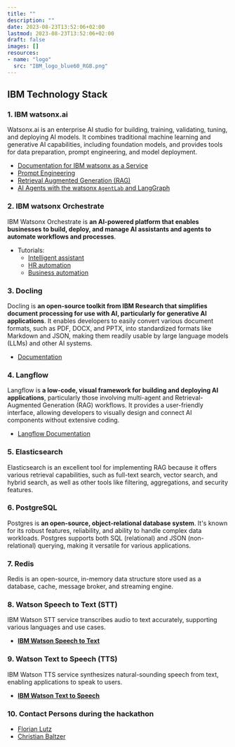 ```yaml
---
title: ""
description: ""
date: 2023-08-23T13:52:06+02:00
lastmod: 2023-08-23T13:52:06+02:00
draft: false
images: []
resources:
- name: "logo"
  src: "IBM_logo_blue60_RGB.png"
---
```


## IBM Technology Stack

### 1. **IBM watsonx.ai**

Watsonx.ai is an enterprise AI studio for building, training, validating, tuning, and deploying AI models. It combines traditional machine learning and generative AI capabilities, including foundation models, and provides tools for data preparation, prompt engineering, and model deployment.

* [Documentation for IBM watsonx as a Service](https://dataplatform.cloud.ibm.com/docs/content/wsj/getting-started/welcome-main.html?context=wx&audience=wdp)
* [Prompt Engineering](https://github.com/IBM/watsonx-ai-platform-demos/tree/main/workshops/regional_techXchange_2025_03/01_phase1_prompt_engineering)
* [Retrieval Augmented Generation (RAG)](https://github.com/IBM/watsonx-ai-platform-demos/blob/main/workshops/regional_techXchange_2025_03/02_phase2_rag)
* [AI Agents with the watsonx `AgentLab` and LangGraph](https://github.com/IBM/watsonx-ai-platform-demos/tree/main/workshops/regional_techXchange_2025_03/03_phase3_agents)

### 2. **IBM watsonx Orchestrate**

IBM Watsonx Orchestrate is **an AI-powered platform that enables businesses to build, deploy, and manage AI assistants and agents to automate workflows and processes**.

* Tutorials:
  * [Intelligent assistant](https://github.ibm.com/skol/agentic-ai-client-bootcamp/blob/main/usecases/intelligent-assistant)
  * [HR automation](https://github.ibm.com/skol/agentic-ai-client-bootcamp/blob/main/usecases/ask-hr)
  * [Business automation](https://github.ibm.com/skol/agentic-ai-client-bootcamp/blob/main/usecases/business-automation)

### 3. Docling

Docling is **an open-source toolkit from IBM Research that simplifies document processing for use with AI, particularly for generative AI applications**. It enables developers to easily convert various document formats, such as PDF, DOCX, and PPTX, into standardized formats like Markdown and JSON, making them readily usable by large language models (LLMs) and other AI systems.

* [Documentation](https://docling-project.github.io/docling/)

### 4. **Langflow**

Langflow is **a low-code, visual framework for building and deploying AI applications**, particularly those involving multi-agent and Retrieval-Augmented Generation (RAG) workflows. It provides a user-friendly interface, allowing developers to visually design and connect AI components without extensive coding.

* [Langflow Documentation](https://github.com/langflow-ai/langflow)

### 5. **Elasticsearch**

Elasticsearch is an excellent tool for implementing RAG because it offers various retrieval capabilities, such as full-text search, vector search, and hybrid search, as well as other tools like filtering, aggregations, and security features.

### 6. PostgreSQL

Postgres is **an open-source, object-relational database system**. It's known for its robust features, reliability, and ability to handle complex data workloads. Postgres supports both SQL (relational) and JSON (non-relational) querying, making it versatile for various applications.

### 7. **Redis**

Redis is an open-source, in-memory data structure store used as a database, cache, message broker, and streaming engine.

### 8. **Watson Speech to Text (STT)**

IBM Watson STT service transcribes audio to text accurately, supporting various languages and use cases.

* [**IBM Watson Speech to Text**](https://www.ibm.com/products/speech-to-text)

### 9. **Watson Text to Speech (TTS)**

IBM Watson TTS service synthesizes natural-sounding speech from text, enabling applications to speak to users.

* [**IBM Watson Text to Speech**](https://www.ibm.com/products/text-to-speech)

### 10. **Contact Persons during the hackathon**

- [Florian Lutz](mailto:florian.lutz@de.ibm.com)
- [Christian Baltzer](mailto:christian.baltzer@ibm.com)